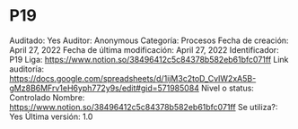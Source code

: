 # P19

Auditado: Yes
Auditor: Anonymous
Categoría: Procesos
Fecha de creación: April 27, 2022
Fecha de última modificación: April 27, 2022
Identificador: P19
Liga: https://www.notion.so/38496412c5c84378b582eb61bfc071ff 
Link auditoría: https://docs.google.com/spreadsheets/d/1ijM3c2toD_CvIW2xA5B-gMz8B6MFrv1eH6yph772y9s/edit#gid=571985084
Nivel o status: Controlado
Nombre: https://www.notion.so/38496412c5c84378b582eb61bfc071ff 
Se utiliza?: Yes
Última versión: 1.0